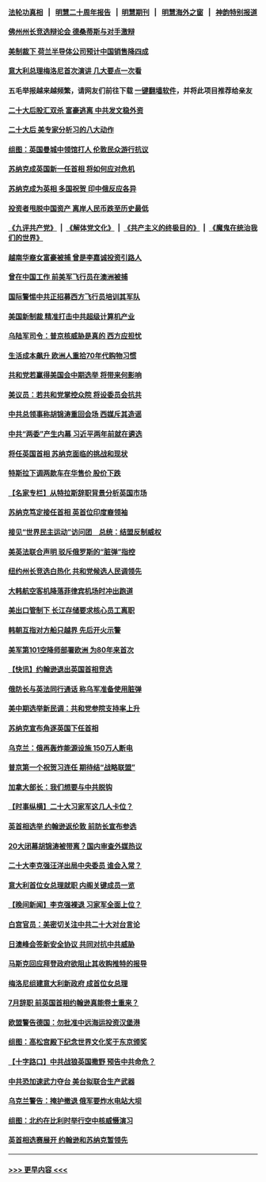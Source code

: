 #### [法轮功真相](https://github.com/gfw-breaker/truth/blob/master/README.md?t=0) &nbsp;&nbsp;|&nbsp;&nbsp; [明慧二十周年报告](https://github.com/gfw-breaker/mh-reports/blob/master/README.md?t=0) &nbsp;&nbsp;|&nbsp;&nbsp;[明慧期刊](https://github.com/gfw-breaker/mh-qikan) &nbsp;&nbsp;|&nbsp;&nbsp; [明慧海外之窗](https://github.com/gfw-breaker/mh-news/blob/master/README.md?t=0) &nbsp;&nbsp;|&nbsp;&nbsp; [神韵特别报道](https://github.com/gfw-breaker/mh-news/blob/master/shenyun.md?t=0)
#### [佛州州长竞选辩论会 德桑蒂斯与对手激辩](../pages/nsc418/n13852677.md?t=10260750) 
#### [美制裁下 荷兰半导体公司预计中国销售降四成](../pages/nsc418/n13852702.md?t=10260750) 
#### [意大利总理梅洛尼首次演讲 几大要点一次看](../pages/nsc418/n13852664.md?t=10260750) 
#### 五毛举报越来越频繁，请网友们前往下载 [一键翻墙软件](https://github.com/gfw-breaker/ssr-accounts)，并将此项目推荐给亲友
#### [二十大后股汇双杀 富豪逃离 中共发文稳外资](../pages/nsc418/n13852474.md?t=10260750) 
#### [二十大后 美专家分析习的八大动作](../pages/nsc418/n13852651.md?t=10260750) 
#### [组图：英国曼城中领馆打人 伦敦民众游行抗议](../pages/nsc418/n13852448.md?t=10260750) 
#### [苏纳克成英国新一任首相 将如何应对危机](../pages/nsc418/n13852520.md?t=10260750) 
#### [苏纳克成为英相 多国祝贺 印中俄反应各异](../pages/nsc418/n13852496.md?t=10260750) 
#### [投资者甩脱中国资产 离岸人民币跌至历史最低](../pages/nsc418/n13852379.md?t=10260750) 
#### [《九评共产党》](https://github.com/begood0513/9ping.md/blob/master/README.md) &nbsp;|&nbsp; [《解体党文化》](../../../../jtdwh.md/blob/master/README.md)  &nbsp;|&nbsp; [《共产主义的终极目的》](../../../../gczydzjmd.md/blob/master/README.md) &nbsp;|&nbsp; [《魔鬼在统治我们的世界》](../../../../mgztzwmdsj.md/blob/master/README.md) 
#### [越南华裔女富豪被捕 曾是李嘉诚投资引路人](../pages/nsc418/n13852277.md?t=10260750) 
#### [曾在中国工作 前美军飞行员在澳洲被捕](../pages/nsc418/n13852330.md?t=10260750) 
#### [国际警惕中共正招募西方飞行员培训其军队](../pages/nsc418/n13852257.md?t=10260750) 
#### [美国新制裁 精准打击中共超级计算机产业](../pages/nsc418/n13852260.md?t=10260750) 
#### [乌陆军司令：普京核威胁是真的 西方应担忧](../pages/nsc418/n13852038.md?t=10260750) 
#### [生活成本飙升 欧洲人重拾70年代购物习惯](../pages/nsc418/n13852052.md?t=10260750) 
#### [共和党若赢得美国会中期选举 将带来何影响](../pages/nsc418/n13851981.md?t=10260750) 
#### [美议员：若共和党掌控众院 将设委员会抗共](../pages/nsc418/n13851884.md?t=10260750) 
#### [中共总领事称胡锦涛重回会场 西媒斥其造谣](../pages/nsc418/n13852005.md?t=10260750) 
#### [中共“两委”产生内幕 习近平两年前就在遴选](../pages/nsc418/n13851751.md?t=10260750) 
#### [将任英国首相 苏纳克面临的挑战和现状](../pages/nsc418/n13851431.md?t=10260750) 
#### [特斯拉下调两款车在华售价 股价下跌](../pages/nsc418/n13851833.md?t=10260750) 
#### [【名家专栏】从特拉斯辞职背景分析英国市场](../pages/nsc418/n13851253.md?t=10260750) 
#### [苏纳克笃定接任首相 英首位印度裔领袖](../pages/nsc418/n13851845.md?t=10260750) 
#### [接见“世界民主运动”访问团　总统：结盟反制威权](../pages/nsc418/n13851799.md?t=10260750) 
#### [美英法联合声明 驳斥俄罗斯的“脏弹”指控](../pages/nsc418/n13851790.md?t=10260750) 
#### [纽约州长竞选白热化 共和党候选人民调领先](../pages/nsc418/n13851353.md?t=10260750) 
#### [大韩航空客机降落菲律宾机场时冲出跑道](../pages/nsc418/n13851725.md?t=10260750) 
#### [美出口管制下 长江存储要求核心员工离职](../pages/nsc418/n13851542.md?t=10260750) 
#### [韩朝互指对方船只越界 先后开火示警](../pages/nsc418/n13851499.md?t=10260750) 
#### [美军第101空降师部署欧洲 为80年来首次](../pages/nsc418/n13851344.md?t=10260750) 
#### [【快讯】约翰逊退出英国首相竞选](../pages/nsc418/n13851406.md?t=10260750) 
#### [俄防长与英法同行通话 称乌军准备使用脏弹](../pages/nsc418/n13851373.md?t=10260750) 
#### [美中期选举新民调：共和党参院支持率上升](../pages/nsc418/n13850387.md?t=10260750) 
#### [苏纳克宣布角逐英国下任首相](../pages/nsc418/n13851312.md?t=10260750) 
#### [乌克兰：俄再轰炸能源设施 150万人断电](../pages/nsc418/n13851230.md?t=10260750) 
#### [普京第一个祝贺习连任 期待结“战略联盟”](../pages/nsc418/n13851195.md?t=10260750) 
#### [加拿大部长：我们想要与中共脱钩](../pages/nsc418/n13851000.md?t=10260750) 
#### [【时事纵横】二十大习家军这几人卡位？](../pages/nsc418/n13850886.md?t=10260750) 
#### [英首相选举 约翰逊返伦敦 前防长宣布参选](../pages/nsc418/n13850805.md?t=10260750) 
#### [20大闭幕胡锦涛被带离？国内审查外媒热议](../pages/nsc418/n13850912.md?t=10260750) 
#### [二十大李克强汪洋出局中央委员 谁会入常？](../pages/nsc418/n13850746.md?t=10260750) 
#### [意大利首位女总理就职 内阁关键成员一览](../pages/nsc418/n13850825.md?t=10260750) 
#### [【晚间新闻】李克强裸退 习家军全面上位？](../pages/nsc418/n13850709.md?t=10260750) 
#### [白宫官员：美密切关注中共二十大对台言论](../pages/nsc418/n13850733.md?t=10260750) 
#### [日澳峰会签新安全协议 共同对抗中共威胁](../pages/nsc418/n13850581.md?t=10260750) 
#### [马斯克回应拜登政府欲阻止其收购推特的报导](../pages/nsc418/n13850417.md?t=10260750) 
#### [梅洛尼组建意大利新政府 成首位女总理](../pages/nsc418/n13850343.md?t=10260750) 
#### [7月辞职 前英国首相约翰逊真能卷土重来？](../pages/nsc418/n13850264.md?t=10260750) 
#### [欧盟警告德国：勿批准中远海运投资汉堡港](../pages/nsc418/n13850351.md?t=10260750) 
#### [组图：高松宫殿下纪念世界文化奖于东京颁奖](../pages/nsc418/n13850125.md?t=10260750) 
#### [【十字路口】中共战狼英国撒野 预告中共命危？](../pages/nsc418/n13850225.md?t=10260750) 
#### [中共恐加速武力夺台 美台拟联合生产武器](../pages/nsc418/n13850140.md?t=10260750) 
#### [乌克兰警告：掩护撤退 俄军要炸水电站大坝](../pages/nsc418/n13850258.md?t=10260750) 
#### [组图：北约在比利时举行空中核威慑演习](../pages/nsc418/n13850232.md?t=10260750) 
#### [英首相选赛展开 约翰逊和苏纳克暂领先](../pages/nsc418/n13850199.md?t=10260750) 

----
#### [ >>> 更早内容 <<< ](../indexes/nsc418-earlier.md)
